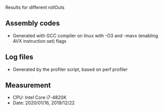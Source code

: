 Results for different rollOuts

## Assembly codes
* Generated with GCC compiler on linux with -O3 and -mavx (enabling AVX instruction set) flags

## Log files
* Generated by the profiler script, based on perf profiler

## Measurement
* CPU: Intel Core i7-4820K
* Date: 2020/01/16,  2019/12/22

